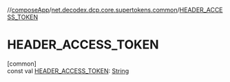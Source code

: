 //[composeApp](../../index.md)/[net.decodex.dcp.core.supertokens.common](index.md)/[HEADER_ACCESS_TOKEN](-h-e-a-d-e-r_-a-c-c-e-s-s_-t-o-k-e-n.md)

# HEADER_ACCESS_TOKEN

[common]\
const val [HEADER_ACCESS_TOKEN](-h-e-a-d-e-r_-a-c-c-e-s-s_-t-o-k-e-n.md): [String](https://kotlinlang.org/api/latest/jvm/stdlib/kotlin/-string/index.html)
